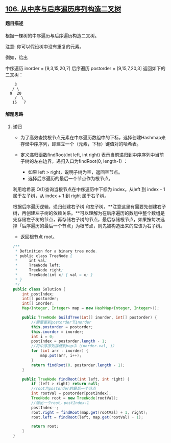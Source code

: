 ## [106. 从中序与后序遍历序列构造二叉树](https://leetcode-cn.com/problems/construct-binary-tree-from-inorder-and-postorder-traversal/)

#### 题目描述

根据一棵树的中序遍历与后序遍历构造二叉树。

注意:
你可以假设树中没有重复的元素。

例如，给出

中序遍历 inorder = [9,3,15,20,7]
后序遍历 postorder = [9,15,7,20,3]
返回如下的二叉树：

```
    3
   / \
  9  20
    /  \
   15   7
```



#### 解题思路

1. 递归

   - 为了高效查找根节点元素在中序遍历数组中的下标，选择创建Hashmap来存储中序序列，即建立一个（元素，下标）键值对的哈希表。

   - 定义递归函数findRoot(int left, int right) 表示当前递归到中序序列中当前子树的左右边界，递归入口为findRoot(0, length-1) ：
     - 如果 left > right，说明子树为空，返回空节点。
     - 选择后序遍历的最后一个节点作为根节点。

   利用哈希表 O(1)查询当根节点在中序遍历中下标为 index。从left 到 index - 1 属于左子树，从 index + 1 到 right 属于右子树。

   根据后序遍历逻辑，递归创建右子树 和左子树。**注意这里有需要先创建右子树，再创建左子树的依赖关系。**可以理解为在后序遍历的数组中整个数组是先存储左子树的节点，再存储右子树的节点，最后存储根节点，如果按每次选择「后序遍历的最后一个节点」为根节点，则先被构造出来的应该为右子树。

   - 返回根节点 root。

   ```java
   /**
    * Definition for a binary tree node.
    * public class TreeNode {
    *     int val;
    *     TreeNode left;
    *     TreeNode right;
    *     TreeNode(int x) { val = x; }
    * }
    */
   public class Solution {
       int postIndex;
       int[] postorder;
       int[] inorder;
       Map<Integer, Integer> map = new HashMap<Integer, Integer>();
   
       public TreeNode buildTree(int[] inorder, int[] postorder) {
           //需要更新postorder节inorder
           this.postorder = postorder;
           this.inorder = inorder;
           int i = 0;
           postIndex = postorder.length - 1;
           //将中序序列存储到map中（inorder.val, i）
           for (int arr : inorder) {
               map.put(arr, i++);
           }
           return findRoot(0, postorder.length - 1);
       }
   
       public TreeNode findRoot(int left, int right) {
           if (left > right) return null;
           //root为postorder的最后一个节点
           int rootVal = postorder[postIndex];
           TreeNode root = new TreeNode(rootVal);
           //输出一个root，postIndex-1
           postIndex--;
           root.right = findRoot(map.get(rootVal) + 1, right);
           root.left = findRoot(left, map.get(rootVal) - 1);
   
           return root;
       }
   }
   ```
